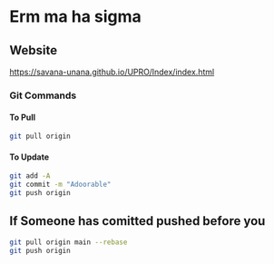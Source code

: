 # Erm ma ha sigma

## Website

<https://savana-unana.github.io/UPRO/Index/index.html>

### Git Commands

#### To Pull

``` bash
git pull origin
```

#### To Update

```bash
git add -A 
git commit -m "Adoorable"
git push origin 

```

## If Someone has comitted pushed before you

 ``` bash
 git pull origin main --rebase
 git push origin
```
